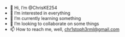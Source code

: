 - 👋 Hi, I’m @ChrisKE254
- 👀 I’m interested in everything
- 🌱 I’m currently learning something
- 💞️ I’m looking to collaborate on some things
- 📫 How to reach me, well, chr1stoph3rml@gmail.com

<!---
ChrisKE254/ChrisKE254 is a ✨ special ✨ repository because its `README.md` (this file) appears on your GitHub profile.
You can click the Preview link to take a look at your changes.
--->
